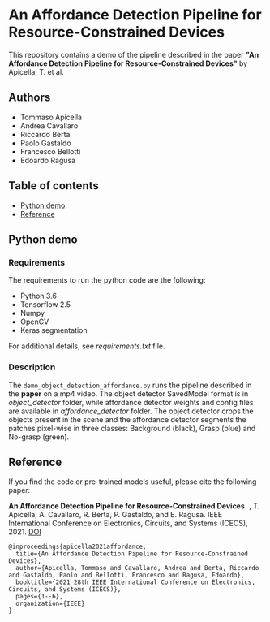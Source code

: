# An Affordance Detection Pipeline for Resource-Constrained Devices
This repository contains a demo of the pipeline described in the paper **"An Affordance Detection Pipeline for Resource-Constrained Devices"** by Apicella, T. et al.

## Authors 
* Tommaso Apicella
* Andrea Cavallaro  
* Riccardo Berta  
* Paolo Gastaldo 
* Francesco Bellotti
* Edoardo Ragusa

## Table of contents
* [Python demo](#python-demo)
* [Reference](#reference)

## Python demo
### Requirements
The requirements to run the python code are the following:
* Python 3.6
* Tensorflow 2.5
* Numpy
* OpenCV
* Keras segmentation

For additional details, see *requirements.txt* file.

### Description
The `demo_object_detection_affordance.py` runs the pipeline described in the **paper** on a mp4 video.
The object detector SavedModel format is in *object_detector* folder, while affordance detector weights and config files are available in *affordance_detector* folder.
The object detector crops the objects present in the scene and the affordance detector segments the patches pixel-wise in three classes: Background (black), Grasp (blue) and No-grasp (green).

## Reference
If you find the code or pre-trained models useful, please cite the following paper:

**An Affordance Detection Pipeline for Resource-Constrained Devices.** , T. Apicella, A. Cavallaro, R. Berta, P. Gastaldo, and E. Ragusa. IEEE International Conference on Electronics, Circuits, and Systems (ICECS), 2021. [DOI](10.1109/ICECS53924.2021.9665447)

    @inproceedings{apicella2021affordance,
      title={An Affordance Detection Pipeline for Resource-Constrained Devices},
      author={Apicella, Tommaso and Cavallaro, Andrea and Berta, Riccardo and Gastaldo, Paolo and Bellotti, Francesco and Ragusa, Edoardo},
      booktitle={2021 28th IEEE International Conference on Electronics, Circuits, and Systems (ICECS)},
      pages={1--6},
      organization={IEEE}
    }
